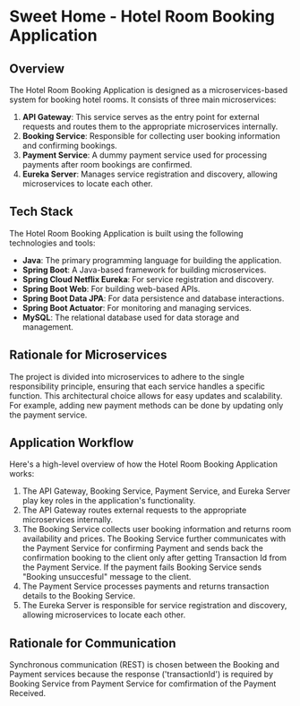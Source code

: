 # Sweet Home - Hotel Room Booking Application

## Overview
The Hotel Room Booking Application is designed as a microservices-based system for booking hotel rooms. It consists of three main microservices:

1. **API Gateway**: This service serves as the entry point for external requests and routes them to the appropriate microservices internally.
2. **Booking Service**: Responsible for collecting user booking information and confirming bookings.
3. **Payment Service**: A dummy payment service used for processing payments after room bookings are confirmed.
4. **Eureka Server**: Manages service registration and discovery, allowing microservices to locate each other.

## Tech Stack
The Hotel Room Booking Application is built using the following technologies and tools:

- **Java**: The primary programming language for building the application.
- **Spring Boot**: A Java-based framework for building microservices.
- **Spring Cloud Netflix Eureka**: For service registration and discovery.
- **Spring Boot Web**: For building web-based APIs.
- **Spring Boot Data JPA**: For data persistence and database interactions.
- **Spring Boot Actuator**: For monitoring and managing services.
- **MySQL**: The relational database used for data storage and management.

## Rationale for Microservices
The project is divided into microservices to adhere to the single responsibility principle, ensuring that each service handles a specific function. This architectural choice allows for easy updates and scalability. For example, adding new payment methods can be done by updating only the payment service.

## Application Workflow
Here's a high-level overview of how the Hotel Room Booking Application works:

1. The API Gateway, Booking Service, Payment Service, and Eureka Server play key roles in the application's functionality.
2. The API Gateway routes external requests to the appropriate microservices internally.
3. The Booking Service collects user booking information and returns room availability and prices. The Booking Service further communicates with the Payment Service for confirming Payment and sends back the confirmation booking to the client only after getting Transaction Id from the Payment Service. If the payment fails Booking Service sends "Booking unsuccesful" message to the client.
4. The Payment Service processes payments and returns transaction details to the Booking Service.
5. The Eureka Server is responsible for service registration and discovery, allowing microservices to locate each other.

## Rationale for Communication
Synchronous communication (REST) is chosen between the Booking and Payment services because the response ('transactionId') is required by Booking Service from Payment Service for comfirmation of the Payment Received. 
